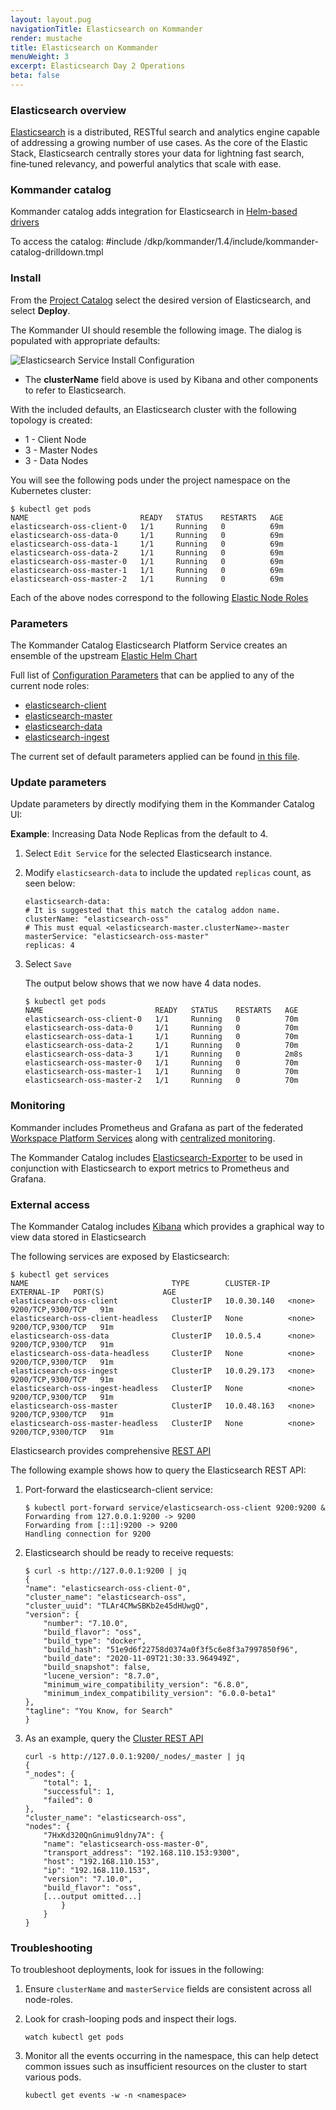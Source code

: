 ```yaml
---
layout: layout.pug
navigationTitle: Elasticsearch on Kommander
render: mustache
title: Elasticsearch on Kommander
menuWeight: 3
excerpt: Elasticsearch Day 2 Operations
beta: false
---
```


### Elasticsearch overview

[Elasticsearch](https://www.elastic.co/what-is/elasticsearch) is a distributed, RESTful search and analytics engine capable of addressing a growing number of use cases. As the core of the Elastic Stack, Elasticsearch centrally stores your data for lightning fast search, fine‑tuned relevancy, and powerful analytics that scale with ease.

### Kommander catalog

Kommander catalog adds integration for Elasticsearch in [Helm-based drivers](https://docs.d2iq.com/dkp/kommander/1.4/projects/platform-services/helm-based/)

To access the catalog:
#include /dkp/kommander/1.4/include/kommander-catalog-drilldown.tmpl

### Install

From the [Project Catalog](/dkp/kommander/1.4/projects/platform-services/) select the desired version of Elasticsearch, and select **Deploy**.

The Kommander UI should resemble the following image. The dialog is populated with appropriate defaults:

![Elasticsearch Service Install Configuration](/dkp/kommander/1.4/img/platform-services-elasticsearch-config-dialog.png)

- The **clusterName** field above is used by Kibana and other components to refer to Elasticsearch.

With the included defaults, an Elasticsearch cluster with the following topology is created:
- 1 - Client Node
- 3 - Master Nodes
- 3 - Data Nodes

You will see the following pods under the project namespace on the Kubernetes cluster:
```
$ kubectl get pods
NAME                         READY   STATUS    RESTARTS   AGE
elasticsearch-oss-client-0   1/1     Running   0          69m
elasticsearch-oss-data-0     1/1     Running   0          69m
elasticsearch-oss-data-1     1/1     Running   0          69m
elasticsearch-oss-data-2     1/1     Running   0          69m
elasticsearch-oss-master-0   1/1     Running   0          69m
elasticsearch-oss-master-1   1/1     Running   0          69m
elasticsearch-oss-master-2   1/1     Running   0          69m
```

Each of the above nodes correspond to the following [Elastic Node Roles](https://www.elastic.co/guide/en/elasticsearch/reference/current/modules-node.html#node-roles)

### Parameters
The Kommander Catalog Elasticsearch Platform Service creates an ensemble of the upstream [Elastic Helm Chart](https://github.com/elastic/helm-charts/tree/master/elasticsearch)

Full list of [Configuration Parameters](https://github.com/elastic/helm-charts/tree/master/elasticsearch#configuration) that can be applied to any of the current node roles:
- [elasticsearch-client](https://github.com/mesosphere/kubeaddons-elastic/blob/elastic-7.10.x/values.yaml#L1)
- [elasticsearch-master](https://github.com/mesosphere/kubeaddons-elastic/blob/dee7f94458532c6cd8802647f59e59f69d18f58f/values.yaml#L25)
- [elasticsearch-data](https://github.com/mesosphere/kubeaddons-elastic/blob/dee7f94458532c6cd8802647f59e59f69d18f58f/values.yaml#L47)
- [elasticsearch-ingest](https://github.com/mesosphere/kubeaddons-elastic/blob/dee7f94458532c6cd8802647f59e59f69d18f58f/values.yaml#L70)

The current set of default parameters applied can be found [in this file](https://github.com/mesosphere/kubeaddons-elastic/blob/elastic-7.10.x/values.yaml).
### Update parameters
Update parameters by directly modifying them in the Kommander Catalog UI:

**Example**: Increasing Data Node Replicas from the default to 4.

1. Select `Edit Service` for the selected Elasticsearch instance.
1. Modify `elasticsearch-data` to include the updated `replicas` count, as seen below:
    ```
    elasticsearch-data:
    # It is suggested that this match the catalog addon name.
    clusterName: "elasticsearch-oss"
    # This must equal <elasticsearch-master.clusterName>-master
    masterService: "elasticsearch-oss-master"
    replicas: 4
    ```
1. Select `Save`

    The output below shows that we now have 4 data nodes.
    ```
    $ kubectl get pods
    NAME                         READY   STATUS    RESTARTS   AGE
    elasticsearch-oss-client-0   1/1     Running   0          70m
    elasticsearch-oss-data-0     1/1     Running   0          70m
    elasticsearch-oss-data-1     1/1     Running   0          70m
    elasticsearch-oss-data-2     1/1     Running   0          70m
    elasticsearch-oss-data-3     1/1     Running   0          2m8s
    elasticsearch-oss-master-0   1/1     Running   0          70m
    elasticsearch-oss-master-1   1/1     Running   0          70m
    elasticsearch-oss-master-2   1/1     Running   0          70m
    ```
### Monitoring

Kommander includes Prometheus and Grafana as part of the federated [Workspace Platform Services](/dkp/kommander/1.4/workspaces/workspace-platform-services) along with [centralized monitoring](/dkp/kommander/1.4/centralized-monitoring/).

The Kommander Catalog includes [Elasticsearch-Exporter](/dkp/kommander/1.4/projects/platform-services/platform-services-catalog/elasticsearch-exporter/) to be used in conjunction with Elasticsearch to export metrics to Prometheus and Grafana.

### External access

The Kommander Catalog includes [Kibana](/dkp/kommander/1.4/projects/platform-services/platform-services-catalog/kibana/) which provides a graphical way to view data stored in Elasticsearch

The following services are exposed by Elasticsearch:
```
$ kubectl get services
NAME                                TYPE        CLUSTER-IP    EXTERNAL-IP   PORT(S)             AGE
elasticsearch-oss-client            ClusterIP   10.0.30.140   <none>        9200/TCP,9300/TCP   91m
elasticsearch-oss-client-headless   ClusterIP   None          <none>        9200/TCP,9300/TCP   91m
elasticsearch-oss-data              ClusterIP   10.0.5.4      <none>        9200/TCP,9300/TCP   91m
elasticsearch-oss-data-headless     ClusterIP   None          <none>        9200/TCP,9300/TCP   91m
elasticsearch-oss-ingest            ClusterIP   10.0.29.173   <none>        9200/TCP,9300/TCP   91m
elasticsearch-oss-ingest-headless   ClusterIP   None          <none>        9200/TCP,9300/TCP   91m
elasticsearch-oss-master            ClusterIP   10.0.48.163   <none>        9200/TCP,9300/TCP   91m
elasticsearch-oss-master-headless   ClusterIP   None          <none>        9200/TCP,9300/TCP   91m
```

Elasticsearch provides comprehensive [REST API](https://www.elastic.co/guide/en/elasticsearch/reference/current/rest-apis.html)

The following example shows how to query the Elasticsearch REST API:
1. Port-forward the elasticsearch-client service:
    ```
    $ kubectl port-forward service/elasticsearch-oss-client 9200:9200 &
    Forwarding from 127.0.0.1:9200 -> 9200
    Forwarding from [::1]:9200 -> 9200
    Handling connection for 9200
    ```
1. Elasticsearch should be ready to receive requests:
    ```
    $ curl -s http://127.0.0.1:9200 | jq
    {
    "name": "elasticsearch-oss-client-0",
    "cluster_name": "elasticsearch-oss",
    "cluster_uuid": "TLAr4CMwSBKb2e45dHUwgQ",
    "version": {
        "number": "7.10.0",
        "build_flavor": "oss",
        "build_type": "docker",
        "build_hash": "51e9d6f22758d0374a0f3f5c6e8f3a7997850f96",
        "build_date": "2020-11-09T21:30:33.964949Z",
        "build_snapshot": false,
        "lucene_version": "8.7.0",
        "minimum_wire_compatibility_version": "6.8.0",
        "minimum_index_compatibility_version": "6.0.0-beta1"
    },
    "tagline": "You Know, for Search"
    }
    ```
1. As an example, query the [Cluster REST API](https://www.elastic.co/guide/en/elasticsearch/reference/current/cluster.html)
    ```
    curl -s http://127.0.0.1:9200/_nodes/_master | jq
    {
    "_nodes": {
        "total": 1,
        "successful": 1,
        "failed": 0
    },
    "cluster_name": "elasticsearch-oss",
    "nodes": {
        "7HxKd320QnGnimu9ldny7A": {
        "name": "elasticsearch-oss-master-0",
        "transport_address": "192.168.110.153:9300",
        "host": "192.168.110.153",
        "ip": "192.168.110.153",
        "version": "7.10.0",
        "build_flavor": "oss",
        [...output omitted...]
            }
        }
    }

    ```
### Troubleshooting

To troubleshoot deployments, look for issues in the following:

1. Ensure `clusterName` and `masterService` fields are consistent across all node-roles.
1. Look for crash-looping pods and inspect their logs.
    
    `watch kubectl get pods`
1. Monitor all the events occurring in the namespace, this can help detect common issues such as insufficient resources on the cluster to start various pods.

    `kubectl get events -w -n <namespace>`
